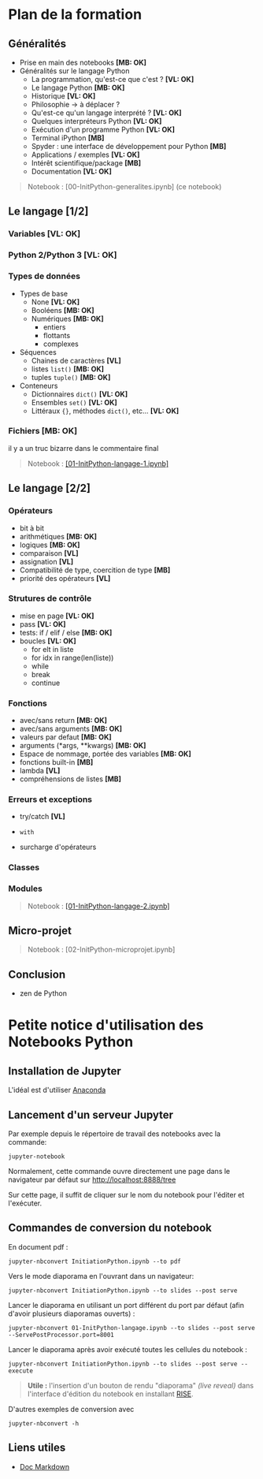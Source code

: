 # Plan de la formation

## Généralités

- Prise en main des notebooks **[MB: OK]**
- Généralités sur le langage Python
	- La programmation, qu'est-ce que c'est ? **[VL: OK]**
	- Le langage Python **[MB: OK]**
	- Historique **[VL: OK]**
	- Philosophie -> à déplacer ?
	- Qu'est-ce qu'un langage interprété ? **[VL: OK]**
	- Quelques interpréteurs Python **[VL: OK]**
	- Exécution d'un programme Python **[VL: OK]**
	- Terminal iPython **[MB]**
	- Spyder : une interface de développement pour Python **[MB]**
	- Applications / exemples **[VL: OK]**
	- Intérêt scientifique/package **[MB]**
	- Documentation **[VL: OK]**


> Notebook : [00-InitPython-generalites.ipynb] (ce notebook)

## Le langage [1/2]

### Variables **[VL: OK]**
### Python 2/Python 3 **[VL: OK]**
### Types de données
- Types de base
	- None **[VL: OK]**
	- Booléens **[MB: OK]**
	- Numériques **[MB: OK]**
		- entiers
		- flottants
		- complexes	
- Séquences
	- Chaines de caractères **[VL]**
	- listes ``list()`` **[MB: OK]**
	- tuples ``tuple()`` **[MB: OK]**
- Conteneurs
	- Dictionnaires ``dict()`` **[VL: OK]**
	- Ensembles ``set()`` **[VL: OK]**
	- Littéraux ``{}``, méthodes ``dict()``, etc... **[VL: OK]**
	
### Fichiers **[MB: OK]**
il y a un truc bizarre dans le commentaire final

> Notebook : [[01-InitPython-langage-1.ipynb]](http://localhost:8888/notebooks/01-InitPython-langage-1.ipynb)

## Le langage [2/2]

### Opérateurs

- bit à bit 
- arithmétiques **[MB: OK]**
- logiques **[MB: OK]**
- comparaison **[VL]**
- assignation **[VL]**
- Compatibilité de type, coercition de type **[MB]**
- priorité des opérateurs **[VL]**


### Strutures de contrôle

- mise en page **[VL: OK]**
- pass **[VL: OK]**
- tests: if / elif / else **[MB: OK]**
- boucles **[VL: OK]**
	* for elt in liste
	* for idx in range(len(liste))
	* while
	* break
	* continue

### Fonctions
  * avec/sans return **[MB: OK]**
  * avec/sans arguments **[MB: OK]**
  * valeurs par defaut **[MB: OK]**
  * arguments (*args, **kwargs) **[MB: OK]**
  * Espace de nommage, portée des variables **[MB: OK]**
  * fonctions built-in **[MB]**
  * lambda **[VL]**
  * compréhensions de listes **[MB]**

### Erreurs et exceptions
- try/catch **[VL]**
- ``with``


- surcharge d'opérateurs

### Classes

### Modules

> Notebook : [[01-InitPython-langage-2.ipynb]](http://localhost:8888/notebooks/01-InitPython-langage-2.ipynb)

## Micro-projet

> Notebook : [02-InitPython-microprojet.ipynb]

## Conclusion

- zen de Python


# Petite notice d'utilisation des Notebooks Python


## Installation de Jupyter

L'idéal est d'utiliser [Anaconda](http://jupyter.readthedocs.org/en/latest/install.html)

## Lancement d'un serveur Jupyter

Par exemple depuis le répertoire de travail des notebooks avec la commande:

	jupyter-notebook

Normalement, cette commande ouvre directement une page dans le navigateur par défaut sur [http://localhost:8888/tree](http://localhost:8888/tree)

Sur cette page, il suffit de cliquer sur le nom du notebook pour l'éditer et l'exécuter.

## Commandes de conversion du notebook

En document pdf :

	jupyter-nbconvert InitiationPython.ipynb --to pdf
	
Vers le mode diaporama en l'ouvrant dans un navigateur:

	jupyter-nbconvert InitiationPython.ipynb --to slides --post serve
	
Lancer le diaporama en utilisant un port différent du port par défaut (afin d'avoir plusieurs diaporamas ouverts) :

	jupyter-nbconvert 01-InitPython-langage.ipynb --to slides --post serve --ServePostProcessor.port=8001 
	
Lancer le diaporama après avoir exécuté toutes les cellules du notebook :

	jupyter-nbconvert InitiationPython.ipynb --to slides --post serve --execute


> **Utile :** l'insertion d'un bouton de rendu "diaporama" *(live reveal)* dans l'interface d'édition du notebook en installant [RISE](https://github.com/damianavila/RISE).
	
D'autres exemples de conversion avec

	jupyter-nbconvert -h
    
## Liens utiles

- [Doc Markdown](https://guides.github.com/features/mastering-markdown)
